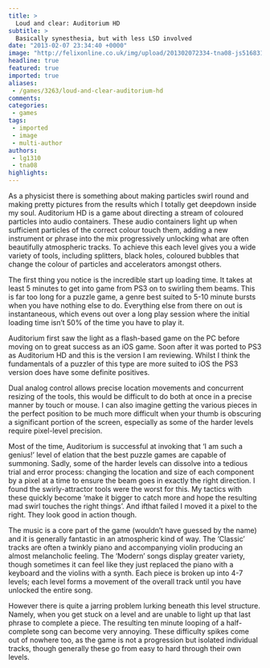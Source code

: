 ```yaml
---
title: >
  Loud and clear: Auditorium HD
subtitle: >
  Basically synesthesia, but with less LSD involved
date: "2013-02-07 23:34:40 +0000"
image: "http://felixonline.co.uk/img/upload/201302072334-tna08-js51683184060df8cc44aao.jpg"
headline: true
featured: true
imported: true
aliases:
 - /games/3263/loud-and-clear-auditorium-hd
comments:
categories:
 - games
tags:
 - imported
 - image
 - multi-author
authors:
 - lg1310
 - tna08
highlights:
---
```


As a physicist there is something about making particles swirl round and making pretty pictures from the results which I totally get deepdown inside my soul. Auditorium HD is a game about directing a stream of coloured particles into audio containers. These audio containers light up when sufficient particles of the correct colour touch them, adding a new instrument or phrase into the mix progressively unlocking what are often beautifully atmospheric tracks. To achieve this each level gives you a wide variety of tools, including splitters, black holes, coloured bubbles that change the colour of particles and accelerators amongst others.

The first thing you notice is the incredible start up loading time. It takes at least 5 minutes to get into game from PS3 on to swirling them beams. This is far too long for a puzzle game, a genre best suited to 5-10 minute bursts when you have nothing else to do. Everything else from there on out is instantaneous, which evens out over a long play session where the initial loading time isn’t 50% of the time you have to play it.

Auditorium first saw the light as a flash-based game on the PC before moving on to great success as an iOS game. Soon after it was ported to PS3 as Auditorium HD and this is the version I am reviewing. Whilst I think the fundamentals of a puzzler of this type are more suited to iOS the PS3 version does have some definite positives.

Dual analog control allows precise location movements and concurrent resizing of the tools, this would be difficult to do both at once in a precise manner by touch or mouse. I can also imagine getting the various pieces in the perfect position to be much more difficult when your thumb is obscuring a significant portion of the screen, especially as some of the harder levels require pixel-level precision.

Most of the time, Auditorium is successful at invoking that ‘I am such a genius!’ level of elation that the best puzzle games are capable of summoning. Sadly, some of the harder levels can dissolve into a tedious trial and error process: changing the location and size of each component by a pixel at a time to ensure the beam goes in exactly the right direction. I found the swirly-attractor tools were the worst for this. My tactics with these quickly become ‘make it bigger to catch more and hope the resulting mad swirl touches the right things’. And ifthat failed I moved it a pixel to the right. They look good in action though.

The music is a core part of the game (wouldn’t have guessed by the name) and it is generally fantastic in an atmospheric kind of way. The ‘Classic’ tracks are often a twinkly piano and accompanying violin producing an almost melancholic feeling. The ‘Modern’ songs display greater variety, though sometimes it can feel like they just replaced the piano with a keyboard and the violins with a synth. Each piece is broken up into 4-7 levels; each level forms a movement of the overall track until you have unlocked the entire song.

However there is quite a jarring problem lurking beneath this level structure. Namely, when you get stuck on a level and are unable to light up that last phrase to complete a piece. The resulting ten minute looping of a half-complete song can become very annoying. These difficulty spikes come out of nowhere too, as the game is not a progression but isolated individual tracks, though generally these go from easy to hard through their own levels.
